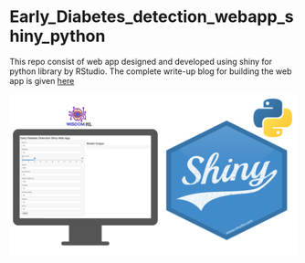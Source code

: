 # Early_Diabetes_detection_webapp_shiny_python

This repo consist of web app designed and developed using shiny for python library by RStudio. The complete write-up blog for building the web app is given [here]()

![MSA](images/shiny_thumb.png)
